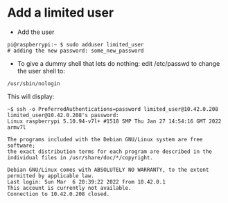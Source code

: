 # Add a limited user

- Add the user

```
pi@raspberrypi:~ $ sudo adduser limited_user
# adding the new password: some_new_password
```

- To give a dummy shell that lets do nothing: edit /etc/passwd to change the user shell to:

```
/usr/sbin/nologin
```

This will display:

```
~$ ssh -o PreferredAuthentications=password limited_user@10.42.0.208
limited_user@10.42.0.208's password: 
Linux raspberrypi 5.10.94-v7l+ #1518 SMP Thu Jan 27 14:54:16 GMT 2022 armv7l

The programs included with the Debian GNU/Linux system are free software;
the exact distribution terms for each program are described in the
individual files in /usr/share/doc/*/copyright.

Debian GNU/Linux comes with ABSOLUTELY NO WARRANTY, to the extent
permitted by applicable law.
Last login: Sun Mar  6 20:39:22 2022 from 10.42.0.1
This account is currently not available.
Connection to 10.42.0.208 closed.
```
